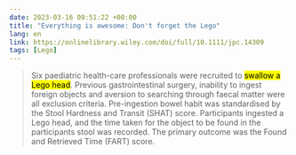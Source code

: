 ```yaml
---
date: 2023-03-16 09:51:22 +00:00
title: "Everything is awesome: Don't forget the Lego"
lang: en
link: https://onlinelibrary.wiley.com/doi/full/10.1111/jpc.14309
tags: [Lego]
---
```


> Six paediatric health-care professionals were recruited to <mark>swallow a Lego head</mark>. Previous gastrointestinal surgery, inability to ingest foreign objects and aversion to searching through faecal matter were all exclusion criteria. Pre-ingestion bowel habit was standardised by the Stool Hardness and Transit (SHAT) score. Participants ingested a Lego head, and the time taken for the object to be found in the participants stool was recorded. The primary outcome was the Found and Retrieved Time (FART) score.

